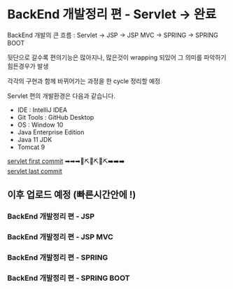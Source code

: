 # BackEnd 개발정리 편 - Servlet -> 완료

BackEnd 개발의 큰 흐름 : Servlet -> JSP -> JSP MVC -> SPRING -> SPRING BOOT

뒷단으로 갈수록 편의기능은 많아지나, 많은것이 wrapping 되있어 그 의미를 파악하기 힘든경우가 발생

각각의 구현과 함께 바뀌어가는 과정을 한 cycle 정리할 예정

Servlet 편의 개발환경은 다음과 같습니다. 
* IDE : IntelliJ IDEA
* Git Tools : GitHub Desktop
* OS : Window 10
* Java Enterprise Edition 
* Java 11 JDK
* Tomcat 9

[servlet first commit](https://github.com/mangozzelli/BackEnd-Servlet-Jsp-JspMVC/commit/395ee66c67da8d19a6686327342afdd44fec2893)
➡➡➡📝⛏📝⛏📝⛏➡➡➡  
[servlet last commit](https://github.com/mangozzelli/BackEnd-Servlet-Jsp-JspMVC/commit/2155e707fbe631ddb729f3f4725fb0e5aff9ae79)


## 이후 업로드 예정 (빠른시간안에 !)
### BackEnd 개발정리 편 - JSP
### BackEnd 개발정리 편 - JSP MVC
### BackEnd 개발정리 편 - SPRING
### BackEnd 개발정리 편 - SPRING BOOT
